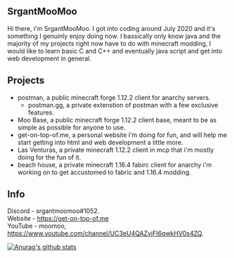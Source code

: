 ## SrgantMooMoo
Hi there, i'm  SrgantMooMoo. I got into coding around July 2020 and it's something I genuinly enjoy doing now.  I bassically only know java and the majority of my projects right now have to do with minecraft modding, I would like to learn basic C and C++ and eventually java script and get into web development in general.

## Projects 
- postman, a public minecraft forge 1.12.2 client for anarchy servers.
  - postman.gg, a private extenstion of postman with a few exclusive features.
- Moo Base, a public minecraft forge 1.12.2 client base, meant to be as simple as possible for anyone to use.
- get-on-top-of.me, a personal website i'm doing for fun, and will help me start getting into html and web development a little more.
- Las Venturas, a private minecraft 1.12.2 client in mcp that i'm mostly doing for the fun of it.
- beach house, a private minecraft 1.16.4 fabirc client for anarchy i'm working on to get accustomed to fabric and 1.16.4 modding.

## Info 
Discord - srgantmoomoo#1052. <br />
Website - https://get-on-top-of.me <br />
YouTube - moomoo, https://www.youtube.com/channel/UC3eU4QAZvjFI6qwkHV0s4ZQ.

[![Anurag's github stats](https://github-readme-stats.vercel.app/api?username=moomooooo&show_icons=true&theme=radical&hide=issues)](https://github.com/anuraghazra/github-readme-stats)
